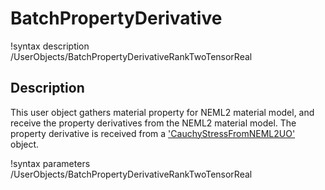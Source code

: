 # BatchPropertyDerivative

!syntax description /UserObjects/BatchPropertyDerivativeRankTwoTensorReal

## Description

This user object gathers material property for NEML2 material model, and receive the property derivatives from the NEML2 material model. The property derivative is received from a ['CauchyStressFromNEML2UO'](CauchyStressFromNEML2UO.md) object.

!syntax parameters /UserObjects/BatchPropertyDerivativeRankTwoTensorReal

